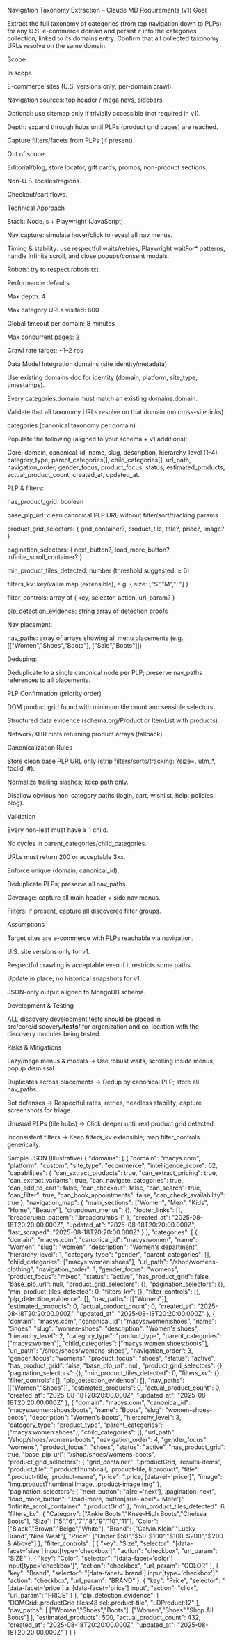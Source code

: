 Navigation Taxonomy Extraction – Claude MD Requirements (v1)
Goal

Extract the full taxonomy of categories (from top navigation down to PLPs) for any U.S. e-commerce domain and persist it into the categories collection, linked to its domains entry. Confirm that all collected taxonomy URLs resolve on the same domain.

Scope

In scope

E-commerce sites (U.S. versions only; per-domain crawl).

Navigation sources: top header / mega navs, sidebars.

Optional: use sitemap only if trivially accessible (not required in v1).

Depth: expand through hubs until PLPs (product grid pages) are reached.

Capture filters/facets from PLPs (if present).

Out of scope

Editorial/blog, store locator, gift cards, promos, non-product sections.

Non-U.S. locales/regions.

Checkout/cart flows.

Technical Approach

Stack: Node.js + Playwright (JavaScript).

Nav capture: simulate hover/click to reveal all nav menus.

Timing & stability: use respectful waits/retries, Playwright waitFor* patterns, handle infinite scroll, and close popups/consent modals.

Robots: try to respect robots.txt.

Performance defaults

Max depth: 4

Max category URLs visited: 600

Global timeout per domain: 8 minutes

Max concurrent pages: 2

Crawl rate target: ~1–2 rps

Data Model Integration
domains (site identity/metadata)

Use existing domains doc for identity (domain, platform, site_type, timestamps).

Every categories.domain must match an existing domains.domain.

Validate that all taxonomy URLs resolve on that domain (no cross-site links).

categories (canonical taxonomy per domain)

Populate the following (aligned to your schema + v1 additions):

Core: domain, canonical_id, name, slug, description, hierarchy_level (1–4),
category_type, parent_categories[], child_categories[], url_path, navigation_order,
gender_focus, product_focus, status, estimated_products, actual_product_count,
created_at, updated_at.

PLP & filters:

has_product_grid: boolean

base_plp_url: clean canonical PLP URL without filter/sort/tracking params

product_grid_selectors: { grid_container?, product_tile, title?, price?, image? }

pagination_selectors: { next_button?, load_more_button?, infinite_scroll_container? }

min_product_tiles_detected: number (threshold suggested: ≥ 6)

filters_kv: key/value map (extensible), e.g. { size: ["S","M","L"] }

filter_controls: array of { key, selector, action, url_param? }

plp_detection_evidence: string array of detection proofs

Nav placement:

nav_paths: array of arrays showing all menu placements (e.g., [["Women","Shoes","Boots"], ["Sale","Boots"]])

Deduping:

Deduplicate to a single canonical node per PLP; preserve nav_paths references to all placements.

PLP Confirmation (priority order)

DOM product grid found with minimum tile count and sensible selectors.

Structured data evidence (schema.org/Product or ItemList with products).

Network/XHR hints returning product arrays (fallback).

Canonicalization Rules

Store clean base PLP URL only (strip filters/sorts/tracking: ?size=, utm_*, fbclid, #).

Normalize trailing slashes; keep path only.

Disallow obvious non-category paths (login, cart, wishlist, help, policies, blog).

Validation

Every non-leaf must have ≥ 1 child.

No cycles in parent_categories/child_categories.

URLs must return 200 or acceptable 3xx.

Enforce unique (domain, canonical_id).

Deduplicate PLPs; preserve all nav_paths.

Coverage: capture all main header + side nav menus.

Filters: if present, capture all discovered filter groups.

Assumptions

Target sites are e-commerce with PLPs reachable via navigation.

U.S. site versions only for v1.

Respectful crawling is acceptable even if it restricts some paths.

Update in place; no historical snapshots for v1.

JSON-only output aligned to MongoDB schema.

Development & Testing

ALL discovery development tests should be placed in src/core/discovery/__tests__/ for organization and co-location with the discovery modules being tested.

Risks & Mitigations

Lazy/mega menus & modals → Use robust waits, scrolling inside menus, popup dismissal.

Duplicates across placements → Dedup by canonical PLP; store all nav_paths.

Bot defenses → Respectful rates, retries, headless stability; capture screenshots for triage.

Unusual PLPs (tile hubs) → Click deeper until real product grid detected.

Inconsistent filters → Keep filters_kv extensible; map filter_controls generically.

Sample JSON (Illustrative)
{
  "domains": [
    {
      "domain": "macys.com",
      "platform": "custom",
      "site_type": "ecommerce",
      "intelligence_score": 62,
      "capabilities": {
        "can_extract_products": true,
        "can_extract_pricing": true,
        "can_extract_variants": true,
        "can_navigate_categories": true,
        "can_add_to_cart": false,
        "can_checkout": false,
        "can_search": true,
        "can_filter": true,
        "can_book_appointments": false,
        "can_check_availability": true
      },
      "navigation_map": {
        "main_sections": ["Women", "Men", "Kids", "Home", "Beauty"],
        "dropdown_menus": {},
        "footer_links": [],
        "breadcrumb_pattern": ".breadcrumbs li"
      },
      "created_at": "2025-08-18T20:20:00.000Z",
      "updated_at": "2025-08-18T20:20:00.000Z",
      "last_scraped": "2025-08-18T20:20:00.000Z"
    }
  ],
  "categories": [
    {
      "domain": "macys.com",
      "canonical_id": "macys:women",
      "name": "Women",
      "slug": "women",
      "description": "Women's department",
      "hierarchy_level": 1,
      "category_type": "gender",
      "parent_categories": [],
      "child_categories": ["macys:women:shoes"],
      "url_path": "/shop/womens-clothing",
      "navigation_order": 1,
      "gender_focus": "womens",
      "product_focus": "mixed",
      "status": "active",
      "has_product_grid": false,
      "base_plp_url": null,
      "product_grid_selectors": {},
      "pagination_selectors": {},
      "min_product_tiles_detected": 0,
      "filters_kv": {},
      "filter_controls": [],
      "plp_detection_evidence": [],
      "nav_paths": [["Women"]],
      "estimated_products": 0,
      "actual_product_count": 0,
      "created_at": "2025-08-18T20:20:00.000Z",
      "updated_at": "2025-08-18T20:20:00.000Z"
    },
    {
      "domain": "macys.com",
      "canonical_id": "macys:women:shoes",
      "name": "Shoes",
      "slug": "women-shoes",
      "description": "Women's shoes",
      "hierarchy_level": 2,
      "category_type": "product_type",
      "parent_categories": ["macys:women"],
      "child_categories": ["macys:women:shoes:boots"],
      "url_path": "/shop/shoes/womens-shoes",
      "navigation_order": 3,
      "gender_focus": "womens",
      "product_focus": "shoes",
      "status": "active",
      "has_product_grid": false,
      "base_plp_url": null,
      "product_grid_selectors": {},
      "pagination_selectors": {},
      "min_product_tiles_detected": 0,
      "filters_kv": {},
      "filter_controls": [],
      "plp_detection_evidence": [],
      "nav_paths": [["Women","Shoes"]],
      "estimated_products": 0,
      "actual_product_count": 0,
      "created_at": "2025-08-18T20:20:00.000Z",
      "updated_at": "2025-08-18T20:20:00.000Z"
    },
    {
      "domain": "macys.com",
      "canonical_id": "macys:women:shoes:boots",
      "name": "Boots",
      "slug": "women-shoes-boots",
      "description": "Women's boots",
      "hierarchy_level": 3,
      "category_type": "product_type",
      "parent_categories": ["macys:women:shoes"],
      "child_categories": [],
      "url_path": "/shop/shoes/womens-boots",
      "navigation_order": 4,
      "gender_focus": "womens",
      "product_focus": "shoes",
      "status": "active",
      "has_product_grid": true,
      "base_plp_url": "/shop/shoes/womens-boots",
      "product_grid_selectors": {
        "grid_container": ".productGrid, .results-items",
        "product_tile": ".productThumbnail, .product-tile, li.product",
        "title": ".product-title, .product-name",
        "price": ".price, [data-el='price']",
        "image": "img.productThumbnailImage, .product-image img"
      },
      "pagination_selectors": {
        "next_button": "a[rel='next'], .pagination-next",
        "load_more_button": ".load-more, button[aria-label*='More']",
        "infinite_scroll_container": ".productGrid"
      },
      "min_product_tiles_detected": 6,
      "filters_kv": {
        "Category": ["Ankle Boots","Knee-High Boots","Chelsea Boots"],
        "Size": ["5","6","7","8","9","10","11"],
        "Color": ["Black","Brown","Beige","White"],
        "Brand": ["Calvin Klein","Lucky Brand","Nine West"],
        "Price": ["Under $50","$50-$100","$100-$200","$200 & Above"]
      },
      "filter_controls": [
        { "key": "Size", "selector": "[data-facet='size'] input[type='checkbox']", "action": "checkbox", "url_param": "SIZE" },
        { "key": "Color", "selector": "[data-facet='color'] input[type='checkbox']", "action": "checkbox", "url_param": "COLOR" },
        { "key": "Brand", "selector": "[data-facet='brand'] input[type='checkbox']", "action": "checkbox", "url_param": "BRAND" },
        { "key": "Price", "selector": "[data-facet='price'] a, [data-facet='price'] input", "action": "click", "url_param": "PRICE" }
      ],
      "plp_detection_evidence": [
        "DOMGrid:.productGrid tiles:48 sel:.product-tile",
        "LDProduct:12"
      ],
      "nav_paths": [
        ["Women","Shoes","Boots"],
        ["Women","Shoes","Shop All Boots"]
      ],
      "estimated_products": 500,
      "actual_product_count": 432,
      "created_at": "2025-08-18T20:20:00.000Z",
      "updated_at": "2025-08-18T20:20:00.000Z"
    }
  ]
}